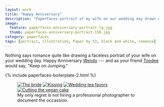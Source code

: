 ```yaml
---
layout: work
title: "Happy Anniversary"
description: "PaperFaces portrait of my wife on our wedding day drawn with Paper by 53 on an iPad."
image: 
  feature: paperfaces-anniversary-portrait-lg.jpg
  thumb: paperfaces-anniversary-portrait-150.jpg
category: paperfaces
tags: [portrait, illustration, Paper by 53, black and white, romance]
---
```


Nothing says romance quite like drawing a faceless portrait of your wife on your wedding day. Happy Anniversary [Wendy](http://2littlerosebuds.com) --- and as your friend [Toodee](http://uncyclopedia.wikia.com/wiki/Yo_Gabba_Gabba!) would say, "Keep on Jumping."

{% include paperfaces-boilerplate-2.html %}

<figure class="half">
	<a href="{{ site.url }}/images/roycroft-wedding-1-lg.jpg"><img src="{{ site.url }}/images/roycroft-wedding-1.jpg" alt="The bride"></a>
	<a href="{{ site.url }}/images/roycroft-wedding-2.jpg"><img src="{{ site.url }}/images/roycroft-wedding-2.jpg" alt="Kissing"></a>
	<a href="{{ site.url }}/images/roycroft-wedding-3.jpg"><img src="{{ site.url }}/images/roycroft-wedding-3.jpg" alt="Wedding tea favors"></a>
	<a href="{{ site.url }}/images/roycroft-wedding-4.jpg"><img src="{{ site.url }}/images/roycroft-wedding-4.jpg" alt="Cutting the vegan cake"></a>
	<figcaption>My only regret is not hiring a professional photographer to document the occassion.</figcaption>
</figure>